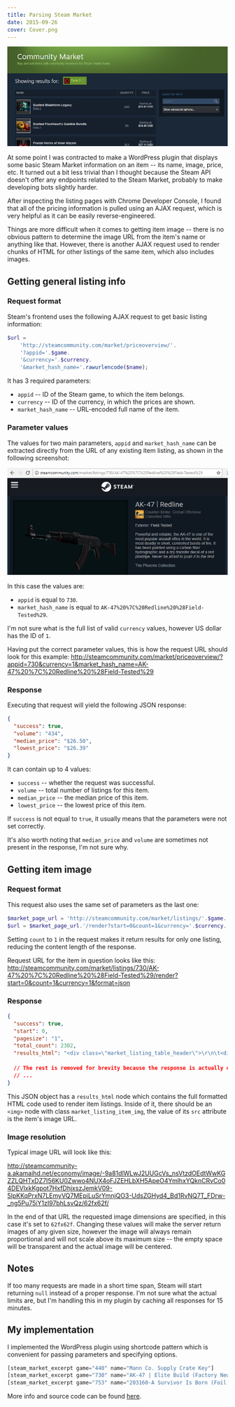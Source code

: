 ```yaml
---
title: Parsing Steam Market
date: 2015-09-26
cover: Cover.png
---
```


![cover](Cover.png)

At some point I was contracted to make a WordPress plugin that displays some basic Steam Market information on an item -- its name, image, price, etc. It turned out a bit less trivial than I thought because the Steam API doesn't offer any endpoints related to the Steam Market, probably to make developing bots slightly harder.

After inspecting the listing pages with Chrome Developer Console, I found that all of the pricing information is pulled using an AJAX request, which is very helpful as it can be easily reverse-engineered.

Things are more difficult when it comes to getting item image -- there is no obvious pattern to determine the image URL from the item's name or anything like that. However, there is another AJAX request used to render chunks of HTML for other listings of the same item, which also includes images.

## Getting general listing info

### Request format

Steam's frontend uses the following AJAX request to get basic listing information:

```php
$url =
    'http://steamcommunity.com/market/priceoverview/'.
    '?appid='.$game.
    '&currency='.$currency.
    '&market_hash_name='.rawurlencode($name);
```

It has 3 required parameters:

- `appid` -- ID of the Steam game, to which the item belongs.
- `currency` -- ID of the currency, in which the prices are shown.
- `market_hash_name` -- URL-encoded full name of the item.

### Parameter values

The values for two main parameters, `appid` and `market_hash_name` can be extracted directly from the URL of any existing item listing, as shown in the following screenshot:

![example listing](Example.png)

In this case the values are:

- `appid` is equal to `730`.
- `market_hash_name` is equal to `AK-47%20%7C%20Redline%20%28Field-Tested%29`.

I'm not sure what is the full list of valid `currency` values, however US dollar has the ID of `1`.

Having put the correct parameter values, this is how the request URL should look for this example: <http://steamcommunity.com/market/priceoverview/?appid=730&currency=1&market_hash_name=AK-47%20%7C%20Redline%20%28Field-Tested%29>

### Response

Executing that request will yield the following JSON response:

```json
{
  "success": true,
  "volume": "434",
  "median_price": "$26.50",
  "lowest_price": "$26.39"
}
```

It can contain up to 4 values:

- `success` -- whether the request was successful.
- `volume` -- total number of listings for this item.
- `median_price` -- the median price of this item.
- `lowest_price` -- the lowest price of this item.

If `success` is not equal to `true`, it usually means that the parameters were not set correctly.

It's also worth noting that `median_price` and `volume` are sometimes not present in the response, I'm not sure why.

## Getting item image

### Request format

This request also uses the same set of parameters as the last one:

```php
$market_page_url = 'http://steamcommunity.com/market/listings/'.$game.'/'.rawurlencode($name);
$url = $market_page_url.'/render?start=0&count=1&currency='.$currency.'&format=json';
```

Setting `count` to `1` in the request makes it return results for only one listing, reducing the content length of the response.

Request URL for the item in question looks like this: http://steamcommunity.com/market/listings/730/AK-47%20%7C%20Redline%20%28Field-Tested%29/render?start=0&count=1&currency=1&format=json

### Response

```json
{
  "success": true,
  "start": 0,
  "pagesize": "1",
  "total_count": 2302,
  "results_html": "<div class=\"market_listing_table_header\">\r\n\t<div class=\"market_listing_price_listings_block\">\r\n\t\t<span class=\"market_listing_right_cell market_listing_action_buttons\"></span>\r\n\t\t<span class=\"market_listing_right_cell market_listing_their_price\">PRICE</span>\r\n\t</div>\r\n\t<span class=\"market_listing_right_cell market_listing_seller\">SELLER</span>\r\n\t<div><span class=\"market_listing_header_namespacer\"></span>NAME</div>\r\n</div>\r\n\r\n<div class=\"market_listing_row market_recent_listing_row listing_2428992060878056432\" id=\"listing_2428992060878056432\">\r\n\t\r\n\t<div class=\"market_listing_item_img_container\">\t\t<img id=\"listing_2428992060878056432_image\" src=\"http://steamcommunity-a.akamaihd.net/economy/image/-9a81dlWLwJ2UUGcVs_nsVtzdOEdtWwKGZZLQHTxDZ7I56KU0Zwwo4NUX4oFJZEHLbXH5ApeO4YmlhxYQknCRvCo04DEVlxkKgpot7HxfDhjxszJemkV09-5lpKKqPrxN7LEmyVQ7MEpiLuSrYmnjQO3-UdsZGHyd4_Bd1RvNQ7T_FDrw-_ng5Pu75iY1zI97bhLsvQz/62fx62f\" srcset=\"http://steamcommunity-a.akamaihd.net/economy/image/-9a81dlWLwJ2UUGcVs_nsVtzdOEdtWwKGZZLQHTxDZ7I56KU0Zwwo4NUX4oFJZEHLbXH5ApeO4YmlhxYQknCRvCo04DEVlxkKgpot7HxfDhjxszJemkV09-5lpKKqPrxN7LEmyVQ7MEpiLuSrYmnjQO3-UdsZGHyd4_Bd1RvNQ7T_FDrw-_ng5Pu75iY1zI97bhLsvQz/62fx62f 1x, http://steamcommunity-a.akamaihd.net/economy/image/-9a81dlWLwJ2UUGcVs_nsVtzdOEdtWwKGZZLQHTxDZ7I56KU0Zwwo4NUX4oFJZEHLbXH5ApeO4YmlhxYQknCRvCo04DEVlxkKgpot7HxfDhjxszJemkV09-5lpKKqPrxN7LEmyVQ7MEpiLuSrYmnjQO3-UdsZGHyd4_Bd1RvNQ7T_FDrw-_ng5Pu75iY1zI97bhLsvQz/62fx62fdpx2x 2x\" style=\"border-color: #D2D2D2;\" class=\"market_listing_item_img\" alt=\"\" />\t</div>\r\n\t\t<div class=\"market_listing_price_listings_block\">\r\n\t\t\t\t\t<div class=\"market_listing_right_cell market_listing_action_buttons\">\r\n\t\t\t\t\t\t\t\t\t<div class=\"market_listing_buy_button\">\r\n\t\t\t\t\t\t\t\t\t\t\t\t\t<a href=\"javascript:BuyMarketListing('listing', '2428992060878056432', 730, '2', '12735545843')\" class=\"item_market_action_button btn_green_white_innerfade btn_small\">\r\n\t\t\t\t\t\t\t\t<span>\r\n\t\t\t\t\t\t\t\t\tBuy Now\t\t\t\t\t\t\t\t</span>\r\n\t\t\t\t\t\t\t</a>\r\n\t\t\t\t\t\t\t\t\t\t\t</div>\r\n\t\t\t\t\t\t\t</div>\r\n\t\t\t\t<div class=\"market_listing_right_cell market_listing_their_price\">\r\n\t\t\t<span class=\"market_table_value\">\r\n\t\t\t\t\t\t\t\t\t\t\t\t\t\t<span class=\"market_listing_price market_listing_price_with_fee\">\r\n\t\t\t\t\t\t$6.72\t\t\t\t\t</span>\r\n\t\t\t\t\t<span class=\"market_listing_price market_listing_price_with_publisher_fee_only\">\r\n\t\t\t\t\t\t$6.43\t\t\t\t\t</span>\r\n\t\t\t\t\t<span class=\"market_listing_price market_listing_price_without_fee\">\r\n\t\t\t\t\t\t$5.85\t\t\t\t\t</span>\r\n\t\t\t\t\t\t\t\t<br/>\r\n\t\t\t\t\t\t\t</span>\r\n\t\t</div>\r\n\t</div>\r\n\t<div class=\"market_listing_right_cell market_listing_seller\">\r\n\t\t<span class=\"market_listing_owner_avatar\">\r\n\t\t\t<span class=\"playerAvatar in-game\" >\r\n\t\t\t\t<img src=\"http://cdn.akamai.steamstatic.com/steamcommunity/public/images/avatars/a5/a5892c64e3ed5736e538699a44651f4e987c5a22.jpg\" alt=\"\">\r\n\t\t\t</span>\r\n\t\t</span>\r\n\t</div>\r\n\r\n\t\t<div class=\"market_listing_item_name_block\">\r\n\t\t<span id=\"listing_2428992060878056432_name\" class=\"market_listing_item_name\" style=\"color: #D2D2D2;\">AK-47 | Redline (Field-Tested)</span>\r\n\t\t<br/>\r\n\t\t<span class=\"market_listing_game_name\">Counter-Strike: Global Offensive</span>\r\n\t</div>\r\n\t<div style=\"clear: both;\"></div>\r\n</div>\r\n"

  // The rest is removed for brevity because the response is actually quite big
  // ...
}
```

This JSON object has a `results_html` node which contains the full formatted HTML code used to render item listings. Inside of it, there should be an `<img>` node with class `market_listing_item_img`, the value of its `src` attribute is the item's image URL.

### Image resolution

Typical image URL will look like this:

http://steamcommunity-a.akamaihd.net/economy/image/-9a81dlWLwJ2UUGcVs_nsVtzdOEdtWwKGZZLQHTxDZ7I56KU0Zwwo4NUX4oFJZEHLbXH5ApeO4YmlhxYQknCRvCo04DEVlxkKgpot7HxfDhjxszJemkV09-5lpKKqPrxN7LEmyVQ7MEpiLuSrYmnjQO3-UdsZGHyd4_Bd1RvNQ7T_FDrw-_ng5Pu75iY1zI97bhLsvQz/62fx62f/

In the end of that URL the requested image dimensions are specified, in this case it's set to `62fx62f`. Changing these values will make the server return images of any given size, however the image will always remain proportional and will not scale above its maximum size -- the empty space will be transparent and the actual image will be centered.

## Notes

If too many requests are made in a short time span, Steam will start returning `null` instead of a proper response. I'm not sure what the actual limits are, but I'm handling this in my plugin by caching all responses for 15 minutes.

## My implementation

I implemented the WordPress plugin using shortcode pattern which is convenient for passing parameters and specifying options.

```php
[steam_market_excerpt game="440" name="Mann Co. Supply Crate Key"]
[steam_market_excerpt game="730" name="AK-47 | Elite Build (Factory New)"]
[steam_market_excerpt game="753" name="203160-A Survivor Is Born (Foil Trading Card)" displayname="A Survivor Is Born (Foil)"]
```

More info and source code can be found [here](https://github.com/Tyrrrz/WPSteamMarketExcerpt).
